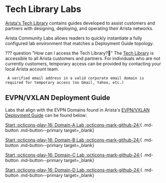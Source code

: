 # Tech Library Labs

[Arista's Tech Library](https://arista.com/en/tech-library) contains guides developed to assist customers and partners with designing, deploying, and operating their Arista networks.

Arista Community Labs allows readers to quickly instantiate a fully configured lab environment that matches a Deployment Guide topology.

??? question "How can I access the Tech Library?🤔"
     The [Tech Library](https://arista.com/en/tech-library) is accessible to all Arista customers and partners. For individuals who are not currently customers, temporary access can be provided by contacting your local Arista account team.

     A verified email address in a valid corporate email domain is required for temporary access (no Gmail, Yahoo, etc.)

## EVPN/VXLAN Deployment Guide

Labs that align with the EVPN Domains found in Arista's [EVPN/VXLAN Deployment Guide](https://tech-library.arista.com/data_center/evpnvxlan/deployment_guide/) can be found below:

[Start :octicons-play-16: Domain-A Lab :octicons-mark-github-24:](https://codespaces.new/aristanetworks/aclabs/tree/main?quickstart=1&devcontainer_path=.devcontainer%2Ftechlib-vxlan-domain-a%2Fdevcontainer.json){ .md-button .md-button--primary target=_blank}

[Start :octicons-play-16: Domain-B Lab :octicons-mark-github-24:](https://codespaces.new/aristanetworks/aclabs/tree/main?quickstart=1&devcontainer_path=.devcontainer%2Ftechlib-vxlan-domain-b%2Fdevcontainer.json){ .md-button .md-button--primary target=_blank}

[Start :octicons-play-16: Domain-C Lab :octicons-mark-github-24:](https://codespaces.new/aristanetworks/aclabs/tree/main?quickstart=1&devcontainer_path=.devcontainer%2Ftechlib-vxlan-domain-c%2Fdevcontainer.json){ .md-button .md-button--primary target=_blank}

[Start :octicons-play-16: Domain-D Lab :octicons-mark-github-24:](https://codespaces.new/aristanetworks/aclabs/tree/main?quickstart=1&devcontainer_path=.devcontainer%2Ftechlib-vxlan-domain-d%2Fdevcontainer.json){ .md-button .md-button--primary target=_blank}
